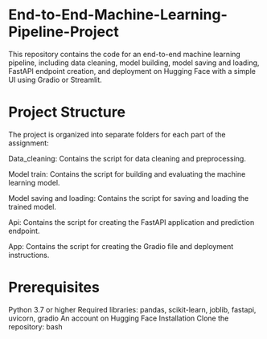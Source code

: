# End-to-End-Machine-Learning-Pipeline-Project
This repository contains the code for an end-to-end machine learning pipeline, including data cleaning, model building, model saving and loading, FastAPI endpoint creation, and deployment on Hugging Face with a simple UI using Gradio or Streamlit.
# Project Structure

The project is organized into separate folders for each part of the assignment:

 Data_cleaning: Contains the script for data cleaning and preprocessing.

 Model train: Contains the script for building and evaluating the machine learning model.
 
 Model saving and loading: Contains the script for saving and loading the trained model.
 
 Api: Contains the script for creating the FastAPI application and prediction endpoint.

 App: Contains the script for creating the Gradio file and  deployment instructions.

# Prerequisites
Python 3.7 or higher
Required libraries: pandas, scikit-learn, joblib, fastapi, uvicorn, gradio
An account on Hugging Face
Installation
Clone the repository:
bash
